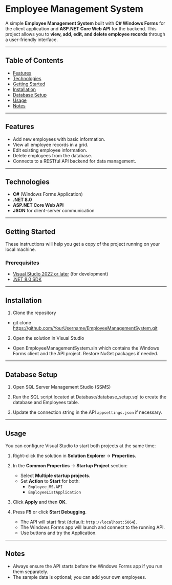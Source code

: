 # Employee Management System

A simple **Employee Management System** built with **C# Windows Forms** for the client application and **ASP.NET Core Web API** for the backend. This project allows you to **view, add, edit, and delete employee records** through a user-friendly interface.

---

## Table of Contents

- [Features](#features)  
- [Technologies](#technologies)  
- [Getting Started](#getting-started)  
- [Installation](#installation)  
- [Database Setup](#database-setup)
- [Usage](#usage)  
- [Notes](#notes)    

---

## Features

- Add new employees with basic information.  
- View all employee records in a grid.  
- Edit existing employee information.  
- Delete employees from the database.  
- Connects to a RESTful API backend for data management.  

---

## Technologies

- **C#** (Windows Forms Application)  
- **.NET 8.0**  
- **ASP.NET Core Web API**  
- **JSON** for client-server communication  

---

## Getting Started

These instructions will help you get a copy of the project running on your local machine.

### Prerequisites

- [Visual Studio 2022 or later](https://visualstudio.microsoft.com/) (for development)  
- [.NET 8.0 SDK](https://dotnet.microsoft.com/en-us/download/dotnet/8.0)  

---

## Installation

1. Clone the repository

- git clone https://github.com/YourUsername/EmployeeManagementSystem.git

2. Open the solution in Visual Studio

- Open EmployeeManagementSystem.sln which contains the Windows Forms client and the API project. Restore NuGet packages if needed.

---

## Database Setup

1. Open SQL Server Management Studio (SSMS)

2. Run the SQL script located at Database/database_setup.sql to create the database and Employees table.

3. Update the connection string in the API `appsettings.json` if necessary.

---

## Usage

You can configure Visual Studio to start both projects at the same time:

1. Right-click the solution in **Solution Explorer** → **Properties**.

2. In the **Common Properties** → **Startup Project** section:  
	- Select **Multiple startup projects**.  
	- Set **Action** to **Start** for both:  
		- `Employee_MS.API`  
		- `EmployeeListApplication`  

3. Click **Apply** and then **OK**.  

4. Press **F5** or click **Start Debugging**.  
	- The API will start first (default: `http://localhost:5064`).  
	- The Windows Forms app will launch and connect to the running API.
	- Use buttons and try the Application.

---

## Notes

- Always ensure the API starts before the Windows Forms app if you run them separately.
- The sample data is optional; you can add your own employees.


